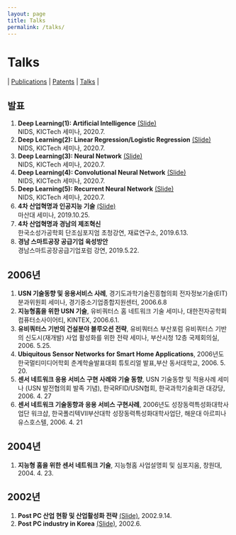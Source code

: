 ```yaml
---
layout: page
title: Talks
permalink: /talks/
---
```


# Talks
| [Publications](/publications/) 
| [Patents](/patents/) 
| [Talks](/talks/) |

## 발표
1. <b>Deep Learning(1): Artificial Intelligence</b> [(Slide)][20-1]<br> NIDS, KICTech 세미나, 2020.7.
2. <b>Deep Learning(2): Linear Regression/Logistic Regression</b> [(Slide)][20-2]<br> NIDS, KICTech 세미나, 2020.7.
3. <b>Deep Learning(3): Neural Network</b> [(Slide)][20-3]<br> NIDS, KICTech 세미나, 2020.7. 
4. <b>Deep Learning(4): Convolutional Neural Network</b> [(Slide)][20-4]<br> NIDS, KICTech 세미나, 2020.7.
5. <b>Deep Learning(5): Recurrent Neural Network</b> [(Slide)][20-5]<br> NIDS, KICTech 세미나, 2020.7.
1. <b>4차 산업혁명과 인공지능 기술</b> [(Slide)][19-1]<br> 마산대 세미나, 2019.10.25.
2. <b>4차 산업혁명과 경남의 제조혁신</b><br> 한국소성가공학회 단조심포지엄 초청강연, 재료연구소, 2019.6.13.
3. <b>경남 스마트공장 공급기업 육성방안</b><br> 경남스마트공장공급기업포럼 강연, 2019.5.22.

## 2006년
1. <b>USN 기술동향 및 응용서비스 사례</b>, 경기도과학기술진흥협의회 전자정보기술(EIT)분과위원회 세미나, 경기중소기업종합지원센터, 2006.6.8
2. <b>지능형홈을 위한 USN 기술</b>, 유비쿼터스 홈 네트워크 기술 세미나, 대한전자공학회 컴퓨터소사이어티, KINTEX, 2006.6.1.
3. <b>유비쿼터스 기반의 건설분야 블루오션 전략</b>, 유비쿼터스 부산포럼 유비쿼터스 기반의 신도시(재개발) 사업 활성화를 위한 전략 세미나, 부산시청 12층 국제회의실, 2006. 5.25.
4. <b>Ubiquitous Sensor Networks for Smart Home Applications</b>, 2006년도 한국멀티미디어학회 춘계학술발표대회 튜토리얼 발표,부산 동서대학교, 2006. 5. 20.
5. <b>센서 네트워크 응용 서비스 구현 사례와 기술 동향</b>, USN 기술동향 및 적용사례 세미나 (USN 발전협의회 발족 기념), 한국RFID/USN협회, 한국과학기술회관 대강당, 2006. 4. 27
6. <b>센서 네트워크 기술동향과 응용 서비스 구현사례</b>, 2006년도 성장동력특성화대학사업단 워크샵, 한국폴리텍VII부산대학 성장동력특성화대학사업단, 해운대 아르피나 유스호스텔, 2006. 4. 21

## 2004년
1. <b>지능형 홈을 위한 센서 네트워크 기술</b>, 지능형홈 사업설명회 및 심포지움, 창원대, 2004. 4. 23.

## 2002년
1. <b>Post PC 산업 현황 및 산업활성화 전략</b> [(Slide)][02-1],
2002.9.14.
2. <b>Post PC industry in Korea</b> [(Slide)][02-2], 2002.6.

[20-1]: https://drive.google.com/file/d/15b-BbBUOqxbwjv_h_Zfnz1IhLaSxztqY/view?usp=sharing
[20-2]: https://drive.google.com/file/d/1U0__77R7n03XPonLb2Hb0vgaVBnxHnm-/view?usp=sharing
[20-3]: https://drive.google.com/file/d/1WouRDF8jTP5lzT-Pw2jK6pHLY6yjtmCz/view?usp=sharing
[20-4]: https://drive.google.com/file/d/1ZjdOHDZrgnlvG2KTZioThqjsZXxWAW3M/view?usp=sharing
[20-5]: https://drive.google.com/file/d/15TpxDV1CkGfsHilCR1B7b16gfPV159T0/view?usp=sharing
[19-1]: https://drive.google.com/file/d/1esrf6mtwqVRaDlEgZSGySTgY7cclT431/view?usp=sharing

[02-1]: https://drive.google.com/file/d/1Y19FeaRaxfAoPmgND_lEcvgENmQiPZbA/view?usp=sharing
[02-2]: https://drive.google.com/file/d/17SU1yqocXuRQXbtok9IlgV35J6Jlqzi2/view?usp=sharing

